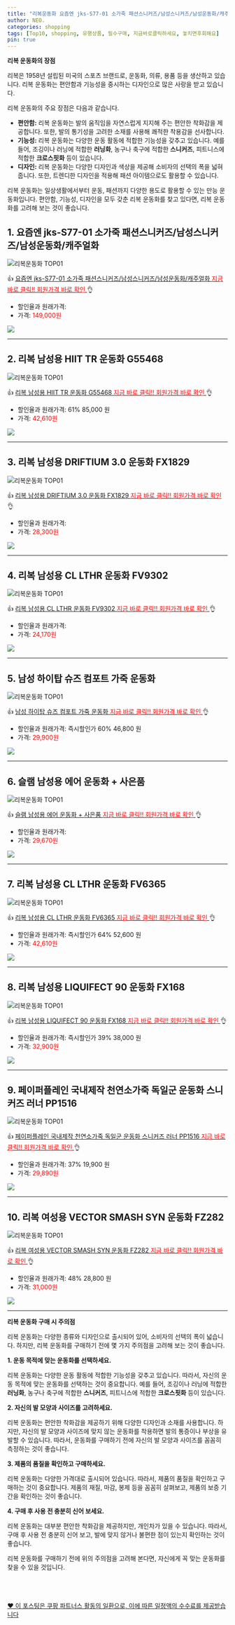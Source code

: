 ```yaml
---
title: "리복운동화 요즘엔 jks-S77-01 소가죽 패션스니커즈/남성스니커즈/남성운동화/캐주얼화 필수 필요 추천 제품 비교 최저 가격 비교 장점 구매 후기 구매평"
author: NEO.
categories: shopping
tags: [Top10, shopping, 유행상품, 필수구매, 지금바로클릭하세요, 놓치면후회해요]
pin: true
---
```

**리복 운동화의 장점**

리복은 1958년 설립된 미국의 스포츠 브랜드로, 운동화, 의류, 용품 등을 생산하고 있습니다. 리복 운동화는 편안함과 기능성을 중시하는 디자인으로 많은 사랑을 받고 있습니다.

리복 운동화의 주요 장점은 다음과 같습니다.

* **편안함:** 리복 운동화는 발의 움직임을 자연스럽게 지지해 주는 편안한 착화감을 제공합니다. 또한, 발의 통기성을 고려한 소재를 사용해 쾌적한 착용감을 선사합니다.
* **기능성:** 리복 운동화는 다양한 운동 활동에 적합한 기능성을 갖추고 있습니다. 예를 들어, 조깅이나 러닝에 적합한 **러닝화**, 농구나 축구에 적합한 **스니커즈**, 피트니스에 적합한 **크로스핏화** 등이 있습니다.
* **디자인:** 리복 운동화는 다양한 디자인과 색상을 제공해 소비자의 선택의 폭을 넓혀줍니다. 또한, 트렌디한 디자인을 적용해 패션 아이템으로도 활용할 수 있습니다.

리복 운동화는 일상생활에서부터 운동, 패션까지 다양한 용도로 활용할 수 있는 만능 운동화입니다. 편안함, 기능성, 디자인을 모두 갖춘 리복 운동화를 찾고 있다면, 리복 운동화를 고려해 보는 것이 좋습니다.

   

## 1. 요즘엔 jks-S77-01 소가죽 패션스니커즈/남성스니커즈/남성운동화/캐주얼화

![리복운동화 TOP01](https://thumbnail9.coupangcdn.com/thumbnails/remote/490x490ex/image/vendor_inventory/95d8/a560adc6a12eb8ded4c25a022dac70ec0814778f4b45dee87a593f562f54.jpg)


👍 [요즘엔 jks-S77-01 소가죽 패션스니커즈/남성스니커즈/남성운동화/캐주얼화 <font color=red> 지금 바로 클릭!! 회원가격 바로 확인 </font> ](https://link.coupang.com/re/AFFSDP?lptag=AF3617701&subid=GithubCoopas&pageKey=7333956131&traceid=V0-153&itemId=18834611093&vendorItemId=85964508568) 👌 


- 할인율과 원래가격: 
- 가격: <span style='color:red'>149,000원</span>

[![](/discount_price.png)](https://link.coupang.com/re/AFFSDP?lptag=AF3617701&subid=GithubCoopas&pageKey=7333956131&traceid=V0-153&itemId=18834611093&vendorItemId=85964508568)

---


   

## 2. 리복 남성용 HIIT TR 운동화 G55468

![리복운동화 TOP01](https://thumbnail8.coupangcdn.com/thumbnails/remote/490x490ex/image/retail/images/2892852828513242-978fbf38-d651-4717-9cb6-3fa8dde6be83.jpg)


👍 [리복 남성용 HIIT TR 운동화 G55468 <font color=red> 지금 바로 클릭!! 회원가격 바로 확인 </font> ](https://link.coupang.com/re/AFFSDP?lptag=AF3617701&subid=GithubCoopas&pageKey=6453006490&traceid=V0-153&itemId=14016150996&vendorItemId=81264704686) 👌 


- 할인율과 원래가격: 61%  85,000   원
- 가격: <span style='color:red'>42,610원</span>

[![](/discount_price.png)](https://link.coupang.com/re/AFFSDP?lptag=AF3617701&subid=GithubCoopas&pageKey=6453006490&traceid=V0-153&itemId=14016150996&vendorItemId=81264704686)

---


   

## 3. 리복 남성용 DRIFTIUM 3.0 운동화 FX1829

![리복운동화 TOP01](https://thumbnail7.coupangcdn.com/thumbnails/remote/490x490ex/image/retail/images/2894335887286406-2cba01d5-92fe-4cd6-967c-6e4446341a38.jpg)


👍 [리복 남성용 DRIFTIUM 3.0 운동화 FX1829 <font color=red> 지금 바로 클릭!! 회원가격 바로 확인 </font> ](https://link.coupang.com/re/AFFSDP?lptag=AF3617701&subid=GithubCoopas&pageKey=6453344013&traceid=V0-153&itemId=14018124224&vendorItemId=81266659486) 👌 


- 할인율과 원래가격: 
- 가격: <span style='color:red'>28,300원</span>

[![](/discount_price.png)](https://link.coupang.com/re/AFFSDP?lptag=AF3617701&subid=GithubCoopas&pageKey=6453344013&traceid=V0-153&itemId=14018124224&vendorItemId=81266659486)

---


   

## 4. 리복 남성용 CL LTHR 운동화 FV9302

![리복운동화 TOP01](https://thumbnail7.coupangcdn.com/thumbnails/remote/490x490ex/image/retail/images/2891186892293411-6c35af48-9d1f-4fcb-b811-6f105b460697.jpg)


👍 [리복 남성용 CL LTHR 운동화 FV9302 <font color=red> 지금 바로 클릭!! 회원가격 바로 확인 </font> ](https://link.coupang.com/re/AFFSDP?lptag=AF3617701&subid=GithubCoopas&pageKey=6453006011&traceid=V0-153&itemId=14016148597&vendorItemId=81264702046) 👌 


- 할인율과 원래가격: 
- 가격: <span style='color:red'>24,170원</span>

[![](/discount_price.png)](https://link.coupang.com/re/AFFSDP?lptag=AF3617701&subid=GithubCoopas&pageKey=6453006011&traceid=V0-153&itemId=14016148597&vendorItemId=81264702046)

---


   

## 5. 남성 하이탑 슈즈 컴포트 가죽 운동화

![리복운동화 TOP01](https://thumbnail10.coupangcdn.com/thumbnails/remote/490x490ex/image/vendor_inventory/41a8/4fd729ebed05c58bb34f7a891a010f50529e742721cd4ea9e2d534277e58.jpg)


👍 [남성 하이탑 슈즈 컴포트 가죽 운동화 <font color=red> 지금 바로 클릭!! 회원가격 바로 확인 </font> ](https://link.coupang.com/re/AFFSDP?lptag=AF3617701&subid=GithubCoopas&pageKey=6848618876&traceid=V0-153&itemId=16306206765&vendorItemId=86648977672) 👌 


- 할인율과 원래가격: 즉시할인가 60%  46,800   원
- 가격: <span style='color:red'>29,900원</span>

[![](/discount_price.png)](https://link.coupang.com/re/AFFSDP?lptag=AF3617701&subid=GithubCoopas&pageKey=6848618876&traceid=V0-153&itemId=16306206765&vendorItemId=86648977672)

---


   

## 6. 슬램 남성용 에어 운동화 + 사은품

![리복운동화 TOP01](https://thumbnail8.coupangcdn.com/thumbnails/remote/490x490ex/image/vendor_inventory/7816/1964535d11869ab138030e3e3568a064dcfdeb99f31e2559480becf692a5.jpg)


👍 [슬램 남성용 에어 운동화 + 사은품 <font color=red> 지금 바로 클릭!! 회원가격 바로 확인 </font> ](https://link.coupang.com/re/AFFSDP?lptag=AF3617701&subid=GithubCoopas&pageKey=7687070569&traceid=V0-153&itemId=20546274856&vendorItemId=87147971055) 👌 


- 할인율과 원래가격: 
- 가격: <span style='color:red'>29,670원</span>

[![](/discount_price.png)](https://link.coupang.com/re/AFFSDP?lptag=AF3617701&subid=GithubCoopas&pageKey=7687070569&traceid=V0-153&itemId=20546274856&vendorItemId=87147971055)

---


   

## 7. 리복 남성용 CL LTHR 운동화 FV6365

![리복운동화 TOP01](https://thumbnail7.coupangcdn.com/thumbnails/remote/490x490ex/image/retail/images/4194357319420056-030b0e37-a1ae-4f41-967d-1f47c4630b33.jpg)


👍 [리복 남성용 CL LTHR 운동화 FV6365 <font color=red> 지금 바로 클릭!! 회원가격 바로 확인 </font> ](https://link.coupang.com/re/AFFSDP?lptag=AF3617701&subid=GithubCoopas&pageKey=6453006004&traceid=V0-153&itemId=14016148529&vendorItemId=81264701731) 👌 


- 할인율과 원래가격: 즉시할인가 64%  52,600   원
- 가격: <span style='color:red'>42,610원</span>

[![](/discount_price.png)](https://link.coupang.com/re/AFFSDP?lptag=AF3617701&subid=GithubCoopas&pageKey=6453006004&traceid=V0-153&itemId=14016148529&vendorItemId=81264701731)

---


   

## 8. 리복 남성용 LIQUIFECT 90 운동화 FX168

![리복운동화 TOP01](https://thumbnail6.coupangcdn.com/thumbnails/remote/490x490ex/image/retail/images/31385032519618-4964e8b6-86c5-4ac4-a6de-0e3ab2bb4009.jpg)


👍 [리복 남성용 LIQUIFECT 90 운동화 FX168 <font color=red> 지금 바로 클릭!! 회원가격 바로 확인 </font> ](https://link.coupang.com/re/AFFSDP?lptag=AF3617701&subid=GithubCoopas&pageKey=6453006268&traceid=V0-153&itemId=14016149796&vendorItemId=81264703291) 👌 


- 할인율과 원래가격: 즉시할인가 39%  38,000   원
- 가격: <span style='color:red'>32,900원</span>

[![](/discount_price.png)](https://link.coupang.com/re/AFFSDP?lptag=AF3617701&subid=GithubCoopas&pageKey=6453006268&traceid=V0-153&itemId=14016149796&vendorItemId=81264703291)

---


   

## 9. 페이퍼플레인 국내제작 천연소가죽 독일군 운동화 스니커즈 러너 PP1516

![리복운동화 TOP01](https://thumbnail9.coupangcdn.com/thumbnails/remote/490x490ex/image/vendor_inventory/6d0b/b9d75c0d749f81ede03d995c6a25aa60c6936979121b03736e43a7c974e6.jpg)


👍 [페이퍼플레인 국내제작 천연소가죽 독일군 운동화 스니커즈 러너 PP1516 <font color=red> 지금 바로 클릭!! 회원가격 바로 확인 </font> ](https://link.coupang.com/re/AFFSDP?lptag=AF3617701&subid=GithubCoopas&pageKey=7649143222&traceid=V0-153&itemId=20347717236&vendorItemId=87249297251) 👌 


- 할인율과 원래가격: 37%  19,900   원
- 가격: <span style='color:red'>29,890원</span>

[![](/discount_price.png)](https://link.coupang.com/re/AFFSDP?lptag=AF3617701&subid=GithubCoopas&pageKey=7649143222&traceid=V0-153&itemId=20347717236&vendorItemId=87249297251)

---


   

## 10. 리복 여성용 VECTOR SMASH SYN 운동화 FZ282

![리복운동화 TOP01](https://thumbnail9.coupangcdn.com/thumbnails/remote/490x490ex/image/retail/images/4196971337673197-1fc3e228-080a-4d8d-9081-9d70d139f279.jpg)


👍 [리복 여성용 VECTOR SMASH SYN 운동화 FZ282 <font color=red> 지금 바로 클릭!! 회원가격 바로 확인 </font> ](https://link.coupang.com/re/AFFSDP?lptag=AF3617701&subid=GithubCoopas&pageKey=6453343434&traceid=V0-153&itemId=14018120837&vendorItemId=81266656081) 👌 


- 할인율과 원래가격: 48%  28,800   원
- 가격: <span style='color:red'>31,000원</span>

[![](/discount_price.png)](https://link.coupang.com/re/AFFSDP?lptag=AF3617701&subid=GithubCoopas&pageKey=6453343434&traceid=V0-153&itemId=14018120837&vendorItemId=81266656081)

---
**리복 운동화 구매 시 주의점**

리복 운동화는 다양한 종류와 디자인으로 출시되어 있어, 소비자의 선택의 폭이 넓습니다. 하지만, 리복 운동화를 구매하기 전에 몇 가지 주의점을 고려해 보는 것이 좋습니다.

**1. 운동 목적에 맞는 운동화를 선택하세요.**

리복 운동화는 다양한 운동 활동에 적합한 기능성을 갖추고 있습니다. 따라서, 자신의 운동 목적에 맞는 운동화를 선택하는 것이 중요합니다. 예를 들어, 조깅이나 러닝에 적합한 **러닝화**, 농구나 축구에 적합한 **스니커즈**, 피트니스에 적합한 **크로스핏화** 등이 있습니다.

**2. 자신의 발 모양과 사이즈를 고려하세요.**

리복 운동화는 편안한 착화감을 제공하기 위해 다양한 디자인과 소재를 사용합니다. 하지만, 자신의 발 모양과 사이즈에 맞지 않는 운동화를 착용하면 발의 통증이나 부상을 유발할 수 있습니다. 따라서, 운동화를 구매하기 전에 자신의 발 모양과 사이즈를 꼼꼼히 측정하는 것이 좋습니다.

**3. 제품의 품질을 확인하고 구매하세요.**

리복 운동화는 다양한 가격대로 출시되어 있습니다. 따라서, 제품의 품질을 확인하고 구매하는 것이 중요합니다. 제품의 재질, 마감, 봉제 등을 꼼꼼히 살펴보고, 제품의 보증 기간을 확인하는 것이 좋습니다.

**4. 구매 후 사용 전 충분히 신어 보세요.**

리복 운동화는 대부분 편안한 착화감을 제공하지만, 개인차가 있을 수 있습니다. 따라서, 구매 후 사용 전 충분히 신어 보고, 발에 맞지 않거나 불편한 점이 있는지 확인하는 것이 좋습니다.

리복 운동화를 구매하기 전에 위의 주의점을 고려해 본다면, 자신에게 꼭 맞는 운동화를 찾을 수 있을 것입니다.<br><br><br><br><br> [ ❤  이 포스팅은 쿠팡 파트너스 활동의 일환으로, 이에 따른 일정액의 수수료를 제공받습니다](https://link.coupang.com/a/bcEFyh)